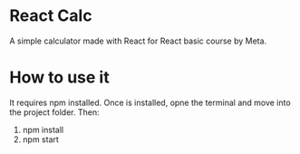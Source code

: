 # React Calc
A simple calculator made with React for React basic course by Meta.

# How to use it
It requires npm installed.
Once is installed, opne the terminal and move into the project folder. Then:
1. npm install
1. npm start
